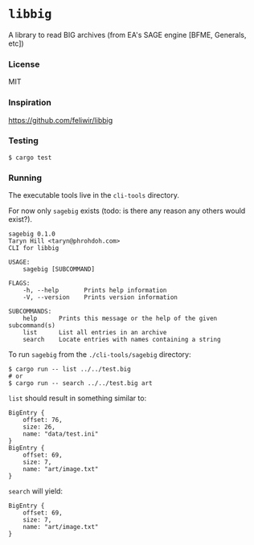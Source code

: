 # `libbig`

A library to read BIG archives (from EA's SAGE engine [BFME, Generals, etc])

### License

MIT

### Inspiration

https://github.com/feliwir/libbig

### Testing

```
$ cargo test
```

### Running

The executable tools live in the `cli-tools` directory.

For now only `sagebig` exists (todo: is there any reason any others would exist?).

```
sagebig 0.1.0
Taryn Hill <taryn@phrohdoh.com>
CLI for libbig

USAGE:
    sagebig [SUBCOMMAND]

FLAGS:
    -h, --help       Prints help information
    -V, --version    Prints version information

SUBCOMMANDS:
    help      Prints this message or the help of the given subcommand(s)
    list      List all entries in an archive
    search    Locate entries with names containing a string
```

To run `sagebig` from the `./cli-tools/sagebig` directory:

```
$ cargo run -- list ../../test.big
# or
$ cargo run -- search ../../test.big art
```

`list` should result in something similar to:

```
BigEntry {
    offset: 76,
    size: 26,
    name: "data/test.ini"
}
BigEntry {
    offset: 69,
    size: 7,
    name: "art/image.txt"
}
```

`search` will yield:

```
BigEntry {
    offset: 69,
    size: 7,
    name: "art/image.txt"
}
```